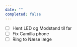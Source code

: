 ```yaml
---
date: ""
completed: false
---
```

- [ ] Hent LED og Modstand til far
- [ ] Fix Camilla phone
- [ ] Ring to Næse læge